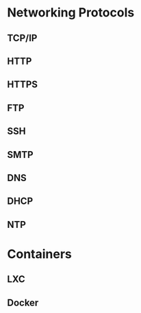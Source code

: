 # Networking Protocols

## TCP/IP

## HTTP

## HTTPS

## FTP

## SSH

## SMTP

## DNS

## DHCP

## NTP




# Containers

## LXC

## Docker



